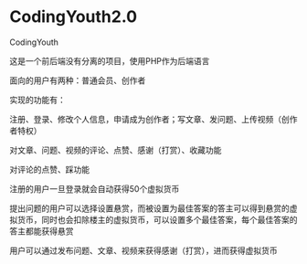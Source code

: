 # CodingYouth2.0
CodingYouth

这是一个前后端没有分离的项目，使用PHP作为后端语言

面向的用户有两种：普通会员、创作者

实现的功能有：

注册、登录、修改个人信息，申请成为创作者；写文章、发问题、上传视频（创作者特权）

对文章、问题、视频的评论、点赞、感谢（打赏）、收藏功能

对评论的点赞、踩功能


注册的用户一旦登录就会自动获得50个虚拟货币

提出问题的用户可以选择设置悬赏，而被设置为最佳答案的答主可以得到悬赏的虚拟货币，同时也会扣除楼主的虚拟货币，可以设置多个最佳答案，每个最佳答案的答主都能获得悬赏

用户可以通过发布问题、文章、视频来获得感谢（打赏），进而获得虚拟货币
